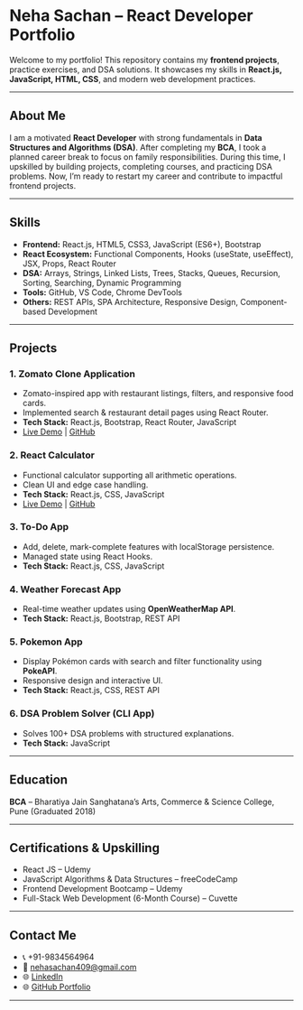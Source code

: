 # **Neha Sachan – React Developer Portfolio**

Welcome to my portfolio! This repository contains my **frontend projects**, practice exercises, and DSA solutions. It showcases my skills in **React.js, JavaScript, HTML, CSS**, and modern web development practices.

---

## **About Me**

I am a motivated **React Developer** with strong fundamentals in **Data Structures and Algorithms (DSA)**. After completing my **BCA**, I took a planned career break to focus on family responsibilities. During this time, I upskilled by building projects, completing courses, and practicing DSA problems. Now, I’m ready to restart my career and contribute to impactful frontend projects.

---

## **Skills**

* **Frontend:** React.js, HTML5, CSS3, JavaScript (ES6+), Bootstrap
* **React Ecosystem:** Functional Components, Hooks (useState, useEffect), JSX, Props, React Router
* **DSA:** Arrays, Strings, Linked Lists, Trees, Stacks, Queues, Recursion, Sorting, Searching, Dynamic Programming
* **Tools:** GitHub, VS Code, Chrome DevTools
* **Others:** REST APIs, SPA Architecture, Responsive Design, Component-based Development

---

## **Projects**

### **1. Zomato Clone Application**

* Zomato-inspired app with restaurant listings, filters, and responsive food cards.
* Implemented search & restaurant detail pages using React Router.
* **Tech Stack:** React.js, Bootstrap, React Router, JavaScript
* [Live Demo]() | [GitHub]()

### **2. React Calculator**

* Functional calculator supporting all arithmetic operations.
* Clean UI and edge case handling.
* **Tech Stack:** React.js, CSS, JavaScript
* [Live Demo]() | [GitHub]()

### **3. To-Do App**

* Add, delete, mark-complete features with localStorage persistence.
* Managed state using React Hooks.
* **Tech Stack:** React.js, CSS, JavaScript

### **4. Weather Forecast App**

* Real-time weather updates using **OpenWeatherMap API**.
* **Tech Stack:** React.js, Bootstrap, REST API

### **5. Pokemon App**

* Display Pokémon cards with search and filter functionality using **PokeAPI**.
* Responsive design and interactive UI.
* **Tech Stack:** React.js, CSS, REST API

### **6. DSA Problem Solver (CLI App)**

* Solves 100+ DSA problems with structured explanations.
* **Tech Stack:** JavaScript

---

## **Education**

**BCA** – Bharatiya Jain Sanghatana’s Arts, Commerce & Science College, Pune (Graduated 2018)

---

## **Certifications & Upskilling**

* React JS – Udemy
* JavaScript Algorithms & Data Structures – freeCodeCamp
* Frontend Development Bootcamp – Udemy
* Full-Stack Web Development (6-Month Course) – Cuvette

---

## **Contact Me**

* 📞 +91-9834564964
* 📧 [nehasachan409@gmail.com](mailto:nehasachan409@gmail.com)
* 🌐 [LinkedIn](https://linkedin.com/in/neha-sachan-07a73b284)
* 🌐 [GitHub Portfolio](https://github.com/Nehasachan409/nehasachan-portfolio)

---


